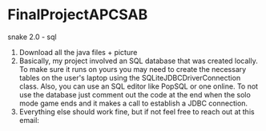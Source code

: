 # FinalProjectAPCSAB
snake 2.0 - sql

1. Download all the java files + picture 
2. Basically, my project involved an SQL database that was created locally. To make sure it runs on yours you may need to create the necessary tables on the user's laptop using the SQLiteJDBCDriverConnection class. Also, you can use an SQL editor like PopSQL or one online.
  To not use the database just comment out the code at the end when the solo mode game ends and it makes a call to establish a JDBC connection.
3. Everything else should work fine, but if not feel free to reach out at this email: 



